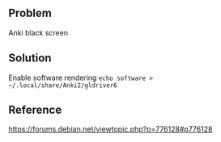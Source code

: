 ## Problem

Anki black screen

## Solution

Enable software rendering `echo software > ~/.local/share/Anki2/gldriver6
`

## Reference

https://forums.debian.net/viewtopic.php?p=776128#p776128
